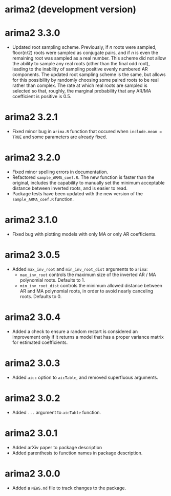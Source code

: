 # arima2 (development version)

# arima2 3.3.0

* Updated root sampling scheme. Previously, if $n$ roots were sampled, floor($n/2$) roots were sampled as conjugate pairs, and if $n$ is even the remaining root was sampled as a real number. This scheme did not allow the ability to sample any real roots (other than the final odd root), leading to the inability of sampling positive evenly numbered AR components. 
The updated root sampling scheme is the same, but allows for this possibility by randomly choosing some paired roots to be real rather than complex. 
The rate at which real roots are sampled is selected so that, roughly, the marginal probability that any AR/MA coefficient is positive is $0.5$. 

# arima2 3.2.1

* Fixed minor bug in `arima.R` function that occured when `include.mean = TRUE` and some parameters are already fixed.

# arima2 3.2.0

* Fixed minor spelling errors in documentation.
* Refactored `sample_ARMA_coef.R`. The new function is faster than the original, includes the capability to manually set the minimum acceptable distance between inverted roots, and is easier to read. 
* Package tests have been updated with the new version of the `sample_ARMA_coef.R` function. 

# arima2 3.1.0

* Fixed bug with plotting models with only MA or only AR coefficients. 

# arima2 3.0.5

* Added `max_inv_root` and `min_inv_root_dist` arguments to `arima`:
    * `max_inv_root` controls the maximum size of the inverted AR / MA polynomial roots. Defaults to 1. 
    * `min_inv_root_dist` controls the minimum allowed distance between AR and MA polynomial roots, in order to avoid nearly canceling roots. Defaults to 0. 

# arima2 3.0.4

* Added a check to ensure a random restart is considered an improvement only if it returns a model that has a proper variance matrix for estimated coefficients. 

# arima2 3.0.3

* Added `aicc` option to `aicTable`, and removed superfluous arguments. 

# arima2 3.0.2

* Added `...` argument to `aicTable` function. 

# arima2 3.0.1

* Added arXiv paper to package description
* Added parenthesis to function names in package description. 

# arima2 3.0.0

* Added a `NEWS.md` file to track changes to the package.
